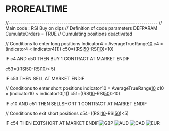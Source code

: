 # PROREALTIME

//-------------------------------------------------------------------------
// Main code : RSI Buy on dips 
// Definition of code parameters
DEFPARAM CumulateOrders = TRUE // Cumulating positions deactivated

// Conditions to enter long positions
Indicator4 = AverageTrueRange[10](close)
c4 = (indicator4 < indicator4[1])
c50=((RSI[50](close)-RSI[10](close))>10)

IF c4 AND c50 THEN
BUY 1 CONTRACT AT MARKET
ENDIF

c53=((RSI[50](close)-RSI[10](close))< 5)

IF c53 THEN
SELL AT MARKET
ENDIF

// Conditions to enter short positions
indicator10 = AverageTrueRange[10](close)
c10 = (indicator10 < indicator10[1])
c51=((RSI[10](close)-RSI[50](close))>10)

IF c10 AND c51 THEN
SELLSHORT 1 CONTRACT AT MARKET
ENDIF

// Conditions to exit short positions
c54=((RSI[10](close)-RSI[50](close))<5)

IF c54 THEN
EXITSHORT AT MARKET
ENDIF![GBP](https://user-images.githubusercontent.com/67822973/103166972-2c2be080-4862-11eb-8d8e-2abbe458bedf.PNG)
![AUD](https://user-images.githubusercontent.com/67822973/103166973-2df5a400-4862-11eb-939b-40e8dfdaca5c.PNG)
![CAD](https://user-images.githubusercontent.com/67822973/103166974-2f26d100-4862-11eb-88bc-f8c3cc1342dd.PNG)
![EUR](https://user-images.githubusercontent.com/67822973/103166975-2fbf6780-4862-11eb-8ea7-9a325b65a3c6.PNG)
